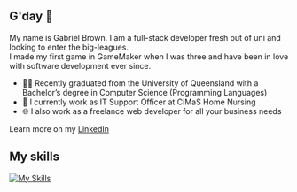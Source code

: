 ## G'day 👋

<!--
**gbrown-n/gbrown-n** is a ✨ _special_ ✨ repository because its `README.md` (this file) appears on your GitHub profile.

Here are some ideas to get you started:

- 🔭 I’m currently working on ...
- 🌱 I’m currently learning ...
- 👯 I’m looking to collaborate on ...
- 🤔 I’m looking for help with ...
- 💬 Ask me about ...
- 📫 How to reach me: ...
- 😄 Pronouns: ...
- ⚡ Fun fact: ...
-->
My name is Gabriel Brown. I am a full-stack developer fresh out of uni and looking to enter the big-leagues. 
<br>
I made my first game in GameMaker when I was three and have been in love with software development ever since. 

- 👨‍🎓 Recently graduated from the University of Queensland with a Bachelor’s degree in Computer Science (Programming Languages)
- 💼 I currently work as IT Support Officer at CiMaS Home Nursing
- 🌐 I also work as a freelance web developer for all your business needs

Learn more on my <a href="www.linkedin.com/in/gabriel-brown-b84297346">LinkedIn</a>

## My skills
[![My Skills](https://skillicons.dev/icons?i=js,html,css,c,cs,cpp,py,haskell,react,godot)](https://skillicons.dev)
